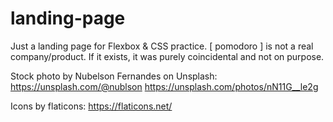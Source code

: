 # landing-page
Just a landing page for Flexbox & CSS practice. [ pomodoro ] is not a real company/product. If it exists, it was purely coincidental and not on purpose.

Stock photo by Nubelson Fernandes on Unsplash:
https://unsplash.com/@nublson
https://unsplash.com/photos/nN11G__le2g

Icons by flaticons:
https://flaticons.net/